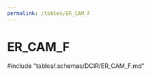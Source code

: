 ```yaml
---
permalink: /tables/ER_CAM_F
---
```

# ER\_CAM\_F
<!-- SPDX-License-Identifier: MPL-2.0 -->

<!-- ATTENTION : Ne pas supprimer ou modifier la ligne ci-dessous -->
#include "tables/.schemas/DCIR/ER_CAM_F.md"
<!-- ATTENTION : Ne pas supprimer ou modifier la ligne ci-dessus -->
